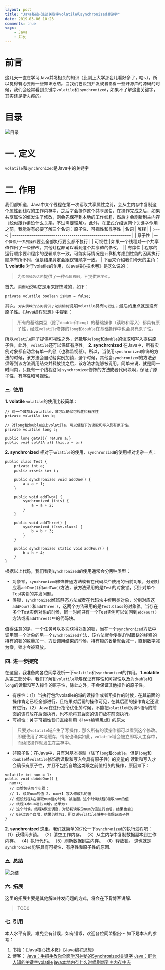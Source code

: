 ```yaml
---
layout: post
title: "Java基础-浅谈关键字volatile和synchronized关键字"
date: 2019-03-06 10:23
comments: true
tags: 
	- Java
	- 并发
---
```


# 前言 
这几天一直在学习Java并发相关的知识（比刚上大学那会儿看好多了，哈~），所以觉得有必要做一些知识总结。当我们在谈到并发或者查看一些开源库的源码的时候，我们会经常看到关键字`volatile`和 `synchronized`，如果不了解这些关键字，其实还是挺头疼的。

<!-- more -->

# 目录
![目录](https://upload-images.jianshu.io/upload_images/9271486-a17ec4587f06855e.png?imageMogr2/auto-orient/strip%7CimageView2/2/w/1240)

# 一. 定义
`volatile`和`synchronized`是Java中的关键字
# 二. 作用
我们都知道，Java中某个线程在第一次读取共享属性之前，会从主内存中复制这个属性到线程的工作内存中，之后才会操作这个共享属性，在操作完成之后，如果共享属性的值发生了修改，则会先保存到本地的工作线程，然后才会刷新到主内存（貌似跟作用没什么关系，不过需要理解）。此外，在正式介绍这两个关键字作用之前，我觉得有必要了解三个名词：原子性、可视性和有序性
|  名词  | 解释                                                         |
| :----: | ------------------------------------------------------------ |
| 原子性 | `一个操作/一系列操作`要么全部执行要么都不执行                |
| 可视性 | 如果一个线程对一个共享值作出了一些修改，其他线程都可以看到这个共享值的修改。 |
| 有序性 | 程序的运行顺序要和程序的逻辑顺序一致，可能实际情况是计算机考虑到性能的因素执行顺序有所不同，但是结果肯定会跟逻辑顺序一致。 |
下面来介绍我们今天的主角：
**1. volatile**
对于volatile的作用，《Java核心技术卷》是这么说的：
>为`实例域的访问`提供了一种`免锁机制`，不提供`原子性`。

首先，`实例域`说明它是用来修饰域的，如下：
```
private volatile boolean isNum = false;
```
其次，`对实例域的访问提供了免锁机制`说明`volatile`具有`可视性`；最后的重点就是没有原子性。《Java编程思想》中提到：
>所有的基础类型（除了`double`和`long`）的基础操作（读取和写入）都具有原子性，经过`volatile`修饰的`long`和`double`在基础操作中也会具有原子性。

所以`volatile`除了提供可视性之外，还能够为`long`和`double`的读取和写入提供原子性，此外，`volatile`还可以保证有序性。
**2. synchronized**
在Java中，所有实例对象都自动含有单一的锁（也称监视器）。所以，当使用`synchronized`修饰的方法的时候，该方法会自动给实例加锁，这个时候，其他含`synchronized`的方法必须等到该方法调用结束并释放锁之后，该方法才能够被调用。简单来说，就是同一时间内，只能有一个线程访问 `synchronized`修饰的方法或者代码块啊，保证了原子性、有序性和可视性。
### 三. 使用
**1. volatile**
`volatile`的使用比较简单：
```
// 对一个域加上volatile，域可以确保可视性和有序性
private volatile int b;

// 对long和double加上volatile，可以使如下的读取和写入具有原子性。
private volatile long a;

public long getA(){ return a;}
public void setA(A a){ this.a = a;}
```
**2. synchronized**
相对于`volatile`的使用，`synchronzied`的使用相对复杂一点：
```
public class Test {
	private int a;
	public static int b；

	public synchronized void addOne() {
		a = a + 1;
	}

	public void addTwo() {
		synchronized (this) {
			a = a + 2;
		}
	}

	public void addThree() {
		synchronized (Test.class) {
			b = b + 3;
		}
	}

	public synchronized static void addFour() {
		b = b + 4;
	}
}
```
根据以上代码，我们看到`synchronized`的使用通常会分两种类型：
- 对象锁，`synchronized`修饰普通方法或者在代码块中使用的当前对象，分别对应着`addOne()`和`addTwo()`方法，该方法采用的是`Test`的对象锁，只针对单个Test实例的并发问题。
- 类锁，`synchronized`修饰静态方法或者在代码块中使用类对象，分别对应这`addFour()`和`addThree()`，这两个方法采用的是`Test.Class`的对象锁。当存在多个Test实例对象的时候，同一时间只有一个Test实例可以访问到`addFour()`方法或者`addThree()`中的代码块。

值得注意的是，一个任务可以多次获得对象的锁，当在一个`synchronized`方法中调用同一个对象的另一个`synchronized`方法，该方法就会使得JYM跟踪的线程的持有的锁的数量加一，方法调用结束的时候，持有锁的数量就会减一，直到数字减为零，锁才会被释放。
### 四. 进一步探究
在这里，我准备向各位同学浅析一下`volatile`和`synchronized`的作用。
**1.volatile**
从第二部分中，我们了解到`volatile`能够保证有序性和可视性以及为`double`和`long`的读取和写入操作的原子性，除此之外，不会保证其他操作的原子性。
- 有序性：（1）当执行包含volatile的域的读操作或者写操作的时候，在其前面的操作肯定已经全部进行，且结果对后面的操作可见，在其后面的操作肯定还没有进行。（2）Java在进行指令优化的时候，不能把`volatile域的操作语句`的前面的语句放在后面执行，也不能将其后面的语句放在前面执行。
- 可视性：关于可视性我们直接引用《Java编程思想》的原文
> 只要对`volatile`域产生了写操作，那么所有的读操作都可以看到这个修改。即便使用了本地缓存，情况也确实如此，`volatile`域会被立即写入主存中，而读取操作就发生在主存中。

- 非原子性：在Java中，只有对基本类型（除了`long`和`double`，但是`long`和    `double`经`volatile`修饰后读取和写入会具有原子性）的变量的
  读取和写入才会确保有原子性，并且不包括自增这类跟之前值相关的操作，原因如下：
```
volatile int num = 1;
public void doAddOne() {
  num++;
  // 自增包括两个步骤：
  // 1. 读取num的值 2. num+1 写入修改后的值
  // 假设线程A在读取num值的时候，被挂起，这个时候线程B读取num的值
  // 线程B对num进行自增，结果为1
  // 这个时候，线程A恢复调度，对起初读取的num的值进行自增，结果也会1
  // 0经过两个自增，结果仍然为1，所以说volatile域并不能保证原子性
}
```
**2. synchronized**
这里，我们就简单的讨论一下`synchronized`的执行过程吧：
（1）获得同步锁。
（2）清空工作内存。
（3）从主内存中复制数据副本到工作内存。
（4）执行代码。
（5）刷新数据到主内存。
（6）释放锁。
这也就是`synchronized`能够具有可视性、有序性和原子性的原因。
### 五. 总结
![总结](https://upload-images.jianshu.io/upload_images/9271486-5c1ebf954f37c1be.png?imageMogr2/auto-orient/strip%7CimageView2/2/w/1240)
### 六. 拓展
这里的拓展主要是其他解决并发问题的方式，将会在下篇博客讲解.
> TODO

### 七. 引用
本人水平有限，难免会有错误，如有错误，欢迎各位同学指出～
如下是本人的参考：
1. 书籍：《Java核心技术卷》《Java编程思想》
2. 博客：
  [Java：手把手教你全面学习神秘的Synchronized关键字](https://www.jianshu.com/p/2ed498b43628)
  [Java：鲜为人知的关键字volatile](https://www.jianshu.com/p/31e5ab16935f)
  [ java本地内存什么时候刷新到主内存中去](https://segmentfault.com/q/1010000015787014)










